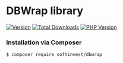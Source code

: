 # DBWrap library

[![Version](http://img.shields.io/packagist/v/softinvest/dbwrap.svg?style=flat)](https://packagist.org/packages/softinvest/dbwrap) 
[![Total Downloads](https://poser.pugx.org/softinvest/dbwrap/downloads?format=flat-square)](https://packagist.org/packages/softinvest/dbwrap)
[![PHP Version](http://img.shields.io/badge/php-8.0+-ff69b4.svg)](https://packagist.org/packages/softinvest/dbwrap)


### Installation via Composer

``` bash
$ composer require softinvest/dbwrap
```
